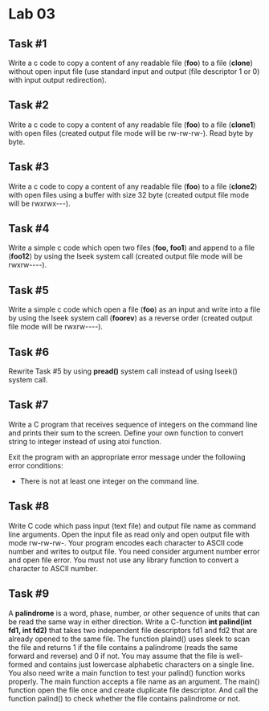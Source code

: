 # Lab 03

## Task #1
Write a c code to copy a content of any readable file (**foo**) to a file (**clone**) without open input file (use standard input and output (file descriptor 1 or 0) with input output redirection).

## Task #2
Write a c code to copy a content of any readable file (**foo**) to a file (**clone1**) with open files (created output file mode will be rw-rw-rw-). Read byte by byte.

## Task #3
Write a c code to copy a content of any readable file (**foo**) to a file (**clone2**) with open files using a buffer with size 32 byte (created output file mode will be rwxrwx---).

## Task #4
Write a simple c code which open two files (**foo, foo1**) and append to a file (**foo12**) by using the lseek system call (created output file mode will be rwxrw----).

## Task #5
Write a simple c code which open a file (**foo**) as an input and write into a file by using the lseek system call (**foorev**) as a reverse order (created output file mode will be rwxrw----).

## Task #6
Rewrite Task #5 by using **pread()** system call instead of using lseek() system call.

## Task #7
Write a C program that receives sequence of integers on the command line and prints their sum to the screen. Define your own function to convert string to integer instead of using atoi function.

Exit the program with an appropriate error message under the following error conditions:
  * There is not at least one integer on the command line.

## Task #8
Write C code which pass input (text file) and output file name as command line arguments. Open the input file as read only and open output file with mode rw-rw-rw-. Your program encodes each character to ASCII code number and writes to output file. You need consider argument number error and open file error. You must not use any library function to convert a character to ASCII number.

## Task #9
A **palindrome** is a word, phase, number, or other sequence of units that can be read the same way in either direction. Write a C-function **int palind(int fd1, int fd2)** that takes two independent file descriptors fd1 and fd2 that are already opened to the same file. The function plaind() uses sleek to scan the file and returns 1 if the file contains a palindrome (reads the same forward and reverse) and 0 if not. You may assume that the file is well-formed and contains just lowercase alphabetic characters on a single line. You also need write a main function to test your palind() function works properly. The main function accepts a file name as an argument. The main() function open the file once and create duplicate file descriptor. And call the function palind() to check whether the file contains palindrome or not.
